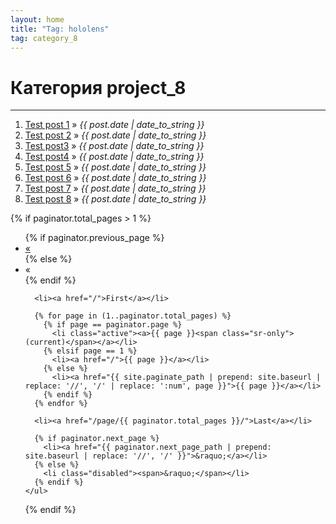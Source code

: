 ```yaml
---
layout: home
title: "Tag: hololens"
tag: category_8
---
```


<div id="home">
  <h1>Категория project_8</h1>
  <hr />

 <ol class="posts">
        <li><a href="/python/bash/2016/04/19/remove-all-files-pyc-with-recrusive-method.html">Test post 1</a> &raquo; <i><span>{{ post.date | date_to_string }}</span></i></li>
        <li><a href="/python/bash/2016/04/19/remove-all-files-pyc-with-recrusive-method.html">Test post 2</a> &raquo; <i><span>{{ post.date | date_to_string }}</span></i></li>
        <li><a href="/python/bash/2016/04/19/remove-all-files-pyc-with-recrusive-method.html">Test post3</a> &raquo; <i><span>{{ post.date | date_to_string }}</span></i></li>
        <li><a href="/python/bash/2016/04/19/remove-all-files-pyc-with-recrusive-method.html">Test post4</a> &raquo; <i><span>{{ post.date | date_to_string }}</span></i></li>
        <li><a href="/python/bash/2016/04/19/remove-all-files-pyc-with-recrusive-method.html">Test post 5</a> &raquo; <i><span>{{ post.date | date_to_string }}</span></i></li>
        <li><a href="/python/bash/2016/04/19/remove-all-files-pyc-with-recrusive-method.html">Test post 6</a> &raquo; <i><span>{{ post.date | date_to_string }}</span></i></li>
        <li><a href="/python/bash/2016/04/19/remove-all-files-pyc-with-recrusive-method.html">Test post 7</a> &raquo; <i><span>{{ post.date | date_to_string }}</span></i></li>
        <li><a href="/python/bash/2016/04/19/remove-all-files-pyc-with-recrusive-method.html">Test post 8</a> &raquo; <i><span>{{ post.date | date_to_string }}</span></i></li>
     </ol>

  <!-- Pagination links -->
  {% if paginator.total_pages > 1 %}
    <ul class="pagination pagination-sm">
      {% if paginator.previous_page %}
        <li><a href="{{ paginator.previous_page_path | prepend: site.baseurl | replace: '//', '/' }}">&laquo;</a></li>
      {% else %}
        <li class="disabled"><span aria-hidden="true">&laquo;</span></li>
      {% endif %}

      <li><a href="/">First</a></li>

      {% for page in (1..paginator.total_pages) %}
        {% if page == paginator.page %}
          <li class="active"><a>{{ page }}<span class="sr-only">(current)</span></a></li>
        {% elsif page == 1 %}
          <li><a href="/">{{ page }}</a></li>
        {% else %}
          <li><a href="{{ site.paginate_path | prepend: site.baseurl | replace: '//', '/' | replace: ':num', page }}">{{ page }}</a></li>
        {% endif %}
      {% endfor %}

      <li><a href="/page/{{ paginator.total_pages }}/">Last</a></li>

      {% if paginator.next_page %}
        <li><a href="{{ paginator.next_page_path | prepend: site.baseurl | replace: '//', '/' }}">&raquo;</a></li>
      {% else %}
        <li class="disabled"><span>&raquo;</span></li>
      {% endif %}
    </ul>
  {% endif %}
</div><!-- end #home -->

